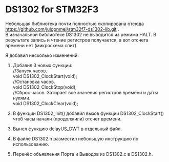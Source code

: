 # DS1302 for STM32F3
Небольшая библиотека почти полностью скопирована отсюда https://github.com/julgonmej/stm32f7-ds1302-lib.git .  
В изначальной библиотеке DS1302 не выводится из режима HALT. В результате запись и чтение регистров получается, а вот отсчета времени нет (микросхема спит).

Я добавил несколько изменений:  
1. Добавил 3 новых функции:  
//Запуск часов.  
void DS1302_ClockStart(void);  
//Остановка часов.  
void DS1302_ClockStop(void);  
//Сброс часов. Затирает все значения регистров времени и даты нулями.  
void DS1302_ClockClear(void);  

2. В функции DS1302_Init() добавил вызов функции DS1302_ClockStart() чтоб часы начали (продолжили) отсчет времени.
3. Вынел функцию delayUS_DWT в отдельный файл.
4. В файле DS1302.h разместил небольшую инструкцию по использованию.
5. Перенёс объявления Порта и Выводов из DS1302.c в DS1302.h.
